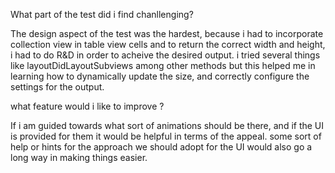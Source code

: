 <?xml version="1.0" encoding="UTF-8" standalone="no"?>
<document type="com.apple.InterfaceBuilder3.CocoaTouch.XIB" version="3.0" toolsVersion="13142" targetRuntime="iOS.CocoaTouch" propertyAccessControl="none" useAutolayout="YES" useTraitCollections="YES" useSafeAreas="YES" colorMatched="YES">
    <dependencies>
        <plugIn identifier="com.apple.InterfaceBuilder.IBCocoaTouchPlugin" version="12042"/>
    </dependencies>
    <objects>
        <placeholder placeholderIdentifier="IBFilesOwner" id="-1" userLabel="File's Owner"/>
        <placeholder placeholderIdentifier="IBFirstResponder" id="-2" customClass="UIResponder"/>
    </objects>
</document>


What part of the test did i find chanllenging?

The design aspect of the test was the hardest, because i had to incorporate collection view in table view cells and to return the correct width and height, i had to do R&D in order to acheive the desired output. i tried several things like layoutDidLayoutSubviews among other methods but this helped me in learning how to dynamically update the size, and correctly configure the settings for the output. 


what feature would i like to improve ? 

If i am guided towards what sort of animations should be there, and if the UI is provided for them it would be helpful in terms of the appeal. some sort of help or hints for the approach we should adopt for the UI would also go a long way in making things easier. 

